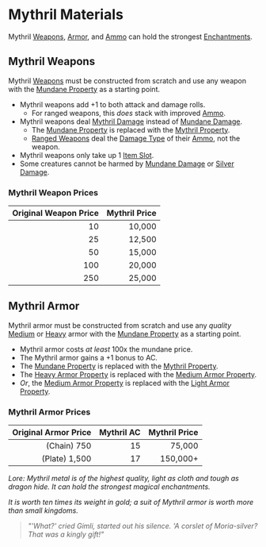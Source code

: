 # Mythril Materials

Mythril [Weapons](../Weapons/Weapons.md), [Armor](../Armor/Armor.md), and [Ammo](../Weapon%20Properties/Ammo%20Property.md) can hold the strongest [Enchantments](../../Magic/Enchanting/Enchanting.md).

## Mythril Weapons

Mythril [Weapons](../Weapons/Weapons.md) must be constructed from scratch and use any weapon with the [Mundane Property](Mundane%20Property.md) as a starting point.

- Mythril weapons add +1 to both attack and damage rolls.
	- For ranged weapons, this *does* stack with improved [Ammo](../Weapon%20Properties/Ammo%20Property.md).
- Mythril weapons deal [Mythril Damage](../../Damage%20Types/Mythril%20Damage.md) instead of [Mundane Damage](../../Damage%20Types/Mundane%20Damage.md).
	- The [Mundane Property](Mundane%20Property.md) is replaced with the [Mythril Property](Mythril%20Property.md).
	- [Ranged Weapons](../Weapons/Weapons.md#Ranged%20Weapons) deal the [Damage Type](../../Damage%20Types/!Damage%20Types.md) of their [Ammo](../Weapon%20Properties/Ammo%20Property.md), not the weapon.
- Mythril weapons only take up 1 [Item Slot](../../Player%20Characters/Derived%20Statistics/Item%20Slots.md).
- Some creatures cannot be harmed by [Mundane Damage](../../Damage%20Types/Mundane%20Damage.md) or [Silver Damage](../../Damage%20Types/Silver%20Damage.md).

### Mythril Weapon Prices

| Original Weapon Price | Mythril Price |
| --------------------: | ------------: |
|                    10 |        10,000 |
|                    25 |        12,500 |
|                    50 |        15,000 |
|                   100 |        20,000 |
|                   250 |        25,000 |

## Mythril Armor

Mythril armor must be constructed from scratch and use any *quality* [Medium](../Armor/Armor%20Properties/Medium%20Armor%20Property.md) or [Heavy](../Armor/Armor%20Properties/Heavy%20Armor%20Property.md) armor with the [Mundane Property](Mundane%20Property.md) as a starting point.

- Mythril armor costs *at least* 100x the mundane price.
- The Mythril armor gains a +1 bonus to AC.
- The [Mundane Property](Mundane%20Property.md) is replaced with the [Mythril Property](Mythril%20Property.md).
- The [Heavy Armor Property](../Armor/Armor%20Properties/Heavy%20Armor%20Property.md) is replaced with the [Medium Armor Property](../Armor/Armor%20Properties/Medium%20Armor%20Property.md).
- *Or*, the [Medium Armor Property](../Armor/Armor%20Properties/Medium%20Armor%20Property.md) is replaced with the [Light Armor Property](../Armor/Armor%20Properties/Light%20Armor%20Property.md).

### Mythril Armor Prices

| Original Armor Price | Mythril AC | Mythril Price |
| -------------------: | ---------: | ------------: |
|     (Chain)      750 |         15 |        75,000 |
|      (Plate)   1,500 |         17 |      150,000+ |

*Lore:*
*Mythril metal is of the highest quality, light as cloth and tough as dragon hide. It can hold the strongest magical enchantments.*

*It is worth ten times its weight in gold; a suit of Mythril armor is worth more than small kingdoms.*

> *"'What?' cried Gimli, started out his silence. 'A corslet of Moria-silver? That was a kingly gift!"*
